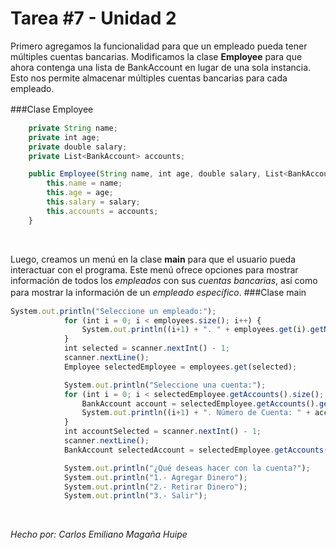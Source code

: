 Tarea #7 - Unidad 2
=============
Primero agregamos la funcionalidad para que un empleado pueda tener múltiples cuentas bancarias. Modificamos la clase **Employee** para que ahora contenga una lista de BankAccount en lugar de una sola instancia. Esto nos permite almacenar múltiples cuentas bancarias para cada empleado.

###Clase Employee　

```javascript
    private String name;
    private int age;
    private double salary;
    private List<BankAccount> accounts;

    public Employee(String name, int age, double salary, List<BankAccount> accounts) {
        this.name = name;
        this.age = age;
        this.salary = salary;
        this.accounts = accounts;
    }
```

<br>

Luego, creamos un menú en la clase **main** para que el usuario pueda interactuar con el programa. Este menú ofrece opciones para mostrar información de todos los *empleados* con sus *cuentas bancarias*, así como para mostrar la información de un *empleado específico*.
###Clase main　
```javascript
System.out.println("Seleccione un empleado:");
            for (int i = 0; i < employees.size(); i++) {
                System.out.println((i+1) + ". " + employees.get(i).getName());
            }
            int selected = scanner.nextInt() - 1;
            scanner.nextLine(); 
            Employee selectedEmployee = employees.get(selected);

            System.out.println("Seleccione una cuenta:");
            for (int i = 0; i < selectedEmployee.getAccounts().size(); i++) {
                BankAccount account = selectedEmployee.getAccounts().get(i);
                System.out.println((i+1) + ". Número de Cuenta: " + account.getAccountNumber() + ", Tipo de Cuenta: " + account.getAccountType() + ", Saldo: $" + account.getAmount());
            }
            int accountSelected = scanner.nextInt() - 1;
            scanner.nextLine(); 
            BankAccount selectedAccount = selectedEmployee.getAccounts().get(accountSelected);

            System.out.println("¿Qué deseas hacer con la cuenta?");
            System.out.println("1.- Agregar Dinero");
            System.out.println("2.- Retirar Dinero");
            System.out.println("3.- Salir");
```

<br>

*Hecho por: Carlos Emiliano Magaña Huipe*